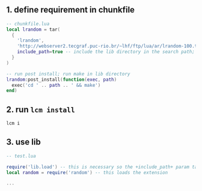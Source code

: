 ## 1. define requirement in chunkfile

```lua
-- chunkfile.lua
local lrandom = tar(
  {
    'lrandom',
    'http://webserver2.tecgraf.puc-rio.br/~lhf/ftp/lua/ar/lrandom-100.tar.gz',
    include_path=true -- include the lib directory in the search path; so the extension can be loaded with simple module name
  }
)

-- run post install; run make in lib directory
lrandom:post_install(function(exec, path)
  exec('cd ' .. path .. ' && make')
end)
```

## 2. run `lcm install`
```bash
lcm i 
```

## 3. use lib

```lua
-- test.lua

require('lib.load') -- this is necessary so the +include_path+ param takes effect
local random = require('random') -- this loads the extension

...
```